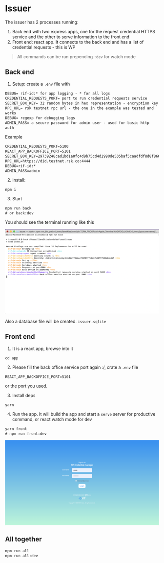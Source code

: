 # Issuer

The issuer has 2 processes running:

1. Back end with two express apps, one for the request credential HTTPS service and the other to serve information to the front end
2. Front end: react app. It connects to the back end and has a list of credential requests - this is WP

> All commands can be run prepending  `:dev` for watch mode

## Back end

1. Setup: create a `.env` file with

  ```
  DEBUG= rif-id:* for app logging - * for all logs
  CREDENTIAL_REQUESTS_PORT= port to run credential requests service
  SECRET_BOX_KEY= 32 random bytes in hex representation - encryption key
  RPC_URL= rsk testnet rpc url - the one in the example was tested and works
  DEBUG= regexp for debugging logs
  ADMIN_PASS= a secure password for admin user - used for basic http auth
  ```

  Example

  ```
  CREDENTIAL_REQUESTS_PORT=5100
  REACT_APP_BACKOFFICE_PORT=5101
  SECRET_BOX_KEY=29739248cad1bd1a0fc4d9b75cd4d2990de535baf5caadfdf8d8f86664aa830c
  RPC_URL=https://did.testnet.rsk.co:4444
  DEBUG=rif-id:*
  ADMIN_PASS=admin
  ```

2. Install:

  ```
  npm i
  ```

3. Start

  ```
  npm run back
  # or back:dev
  ```

You should see the terminal running like this

![back](./img/back.png)

Also a database file will be created. `issuer.sqlite`

## Front end

1. It is a react app, browse into it

  ```
  cd app
  ```

2. Please fill the back office service port again :/, crate a `.env` file

  ```
  REACT_APP_BACKOFFICE_PORT=5101
  ```

  or the port you used.

3. Install deps

  ```
  yarn
  ```

4. Run the app. It will build the app and start a `serve` server for productive command, or react watch mode for dev

  ```
  yarn front
  # npm run front:dev
  ```

![front](./img/front.png)

## All together

```
npm run all
npm run all:dev
```

